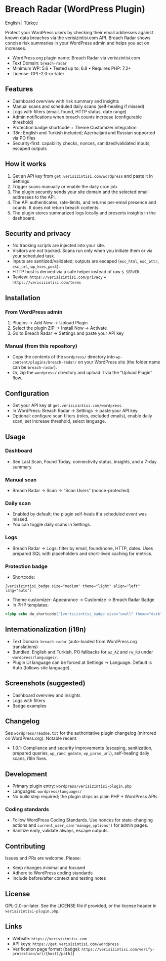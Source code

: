 # Breach Radar (WordPress Plugin)

English | [Türkçe](README.tr.md)

Protect your WordPress users by checking their email addresses against known data breaches via the verisizintisi.com API. Breach Radar shows concise risk summaries in your WordPress admin and helps you act on increases.

- WordPress.org plugin name: Breach Radar via verisizintisi.com
- Text Domain: `breach-radar`
- Minimum WP: 5.6 • Tested up to: 6.8 • Requires PHP: 7.2+
- License: GPL-2.0-or-later

## Features
- Dashboard overview with risk summary and insights
- Manual scans and scheduled daily scans (self-healing if missed)
- Logs with filters (email, found, HTTP status, date range)
- Admin notifications when breach counts increase (configurable threshold)
- Protection badge shortcode + Theme Customizer integration
- i18n: English and Turkish included; Azerbaijani and Russian supported via PO files
- Security-first: capability checks, nonces, sanitized/validated inputs, escaped outputs

## How it works
1. Get an API key from `get.verisizintisi.com/wordpress` and paste it in Settings.
2. Trigger scans manually or enable the daily cron job.
3. The plugin securely sends your site domain and the selected email addresses to the API.
4. The API authenticates, rate-limits, and returns per-email presence and counts. It does not return breach contents.
5. The plugin stores summarized logs locally and presents insights in the dashboard.

## Security and privacy
- No tracking scripts are injected into your site.
- Visitors are not tracked. Scans run only when you initiate them or via your scheduled task.
- Inputs are sanitized/validated; outputs are escaped (`esc_html`, `esc_attr`, `esc_url`, `wp_kses_post`).
- HTTP host is derived via a safe helper instead of raw `$_SERVER`.
- Review: `https://verisizintisi.com/privacy` • `https://verisizintisi.com/terms`

## Installation
### From WordPress admin
1. Plugins → Add New → Upload Plugin
2. Select the plugin ZIP → Install Now → Activate
3. Go to Breach Radar → Settings and paste your API key

### Manual (from this repository)
- Copy the contents of the `wordpress/` directory into `wp-content/plugins/breach-radar/` on your WordPress site (the folder name can be `breach-radar`).
- Or, zip the `wordpress/` directory and upload it via the “Upload Plugin” flow.

## Configuration
- Get your API key at `get.verisizintisi.com/wordpress`.
- In WordPress: Breach Radar → Settings → paste your API key.
- Optional: configure scan filters (roles, excluded emails), enable daily scan, set increase threshold, select language.

## Usage
### Dashboard
- See Last Scan, Found Today, connectivity status, insights, and a 7-day summary.

### Manual scan
- Breach Radar → Scan → “Scan Users” (nonce-protected).

### Daily scan
- Enabled by default; the plugin self-heals if a scheduled event was missed.
- You can toggle daily scans in Settings.

### Logs
- Breach Radar → Logs: filter by email, found/none, HTTP, dates. Uses prepared SQL with placeholders and short-lived caching for metrics.

### Protection badge
- Shortcode:

```shortcode
[verisizintisi_badge size="medium" theme="light" align="left" lang="auto"]
```

- Theme customizer: Appearance → Customize → Breach Radar Badge
- In PHP templates:

```php
<?php echo do_shortcode('[verisizintisi_badge size="small" theme="dark" align="center"]'); ?>
```

## Internationalization (i18n)
- Text Domain: `breach-radar` (auto-loaded from WordPress.org translations)
- Bundled: English and Turkish. PO fallbacks for `az_AZ` and `ru_RU` under `wordpress/languages/`.
- Plugin UI language can be forced at Settings → Language. Default is Auto (follows site language).

## Screenshots (suggested)
- Dashboard overview and insights
- Logs with filters
- Badge examples

## Changelog
See `wordpress/readme.txt` for the authoritative plugin changelog (mirrored on WordPress.org). Notable recent:
- 1.0.1: Compliance and security improvements (escaping, sanitization, prepared queries, `wp_rand`, `gmdate`, `wp_parse_url`), self-healing daily scans, i18n fixes.

## Development
- Primary plugin entry: `wordpress/verisizintisi-plugin.php`
- Languages: `wordpress/languages/`
- No build step required; the plugin ships as plain PHP + WordPress APIs.

### Coding standards
- Follow WordPress Coding Standards. Use nonces for state-changing actions and `current_user_can('manage_options')` for admin pages.
- Sanitize early, validate always, escape outputs.

## Contributing
Issues and PRs are welcome. Please:
- Keep changes minimal and focused
- Adhere to WordPress coding standards
- Include before/after context and testing notes

## License
GPL-2.0-or-later. See the LICENSE file if provided, or the license header in `verisizintisi-plugin.php`.

## Links
- Website: `https://verisizintisi.com`
- API keys: `https://get.verisizintisi.com/wordpress`
- Verification page format (badge): `https://verisizintisi.com/verify-protection/url/{host[/path]}`
